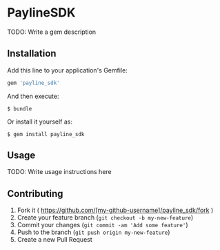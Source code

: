 # PaylineSDK

TODO: Write a gem description

## Installation

Add this line to your application's Gemfile:

```ruby
gem 'payline_sdk'
```

And then execute:

    $ bundle

Or install it yourself as:

    $ gem install payline_sdk

## Usage

TODO: Write usage instructions here

## Contributing

1. Fork it ( https://github.com/[my-github-username]/payline_sdk/fork )
2. Create your feature branch (`git checkout -b my-new-feature`)
3. Commit your changes (`git commit -am 'Add some feature'`)
4. Push to the branch (`git push origin my-new-feature`)
5. Create a new Pull Request
